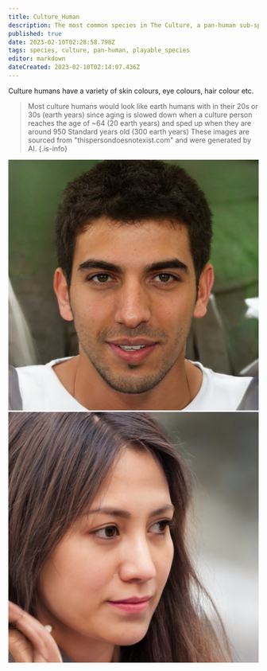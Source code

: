 ```yaml
---
title: Culture_Human
description: The most common species in The Culture, a pan-human sub-species
published: true
date: 2023-02-10T02:28:58.798Z
tags: species, culture, pan-human, playable_species
editor: markdown
dateCreated: 2023-02-10T02:14:07.436Z
---
```


Culture humans have a variety of skin colours, eye colours, hair colour etc.

> Most culture humans would look like earth humans with in their 20s or 30s (earth years) since aging is slowed down when a culture person reaches the age of ~64 (20 earth years) and sped up when they are around 950 Standard years old (300 earth years)
These images are sourced from "thispersondoesnotexist.com" and were generated by AI.
{.is-info}

![image2.jpg](/image2.jpg)
![image.jpg](/image.jpg)

